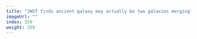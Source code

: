 ```yaml
---
title: "JWST finds ancient galaxy may actually be two galaxies merging"
imageUrl: ""
index: 359
weight: 359
---
```

